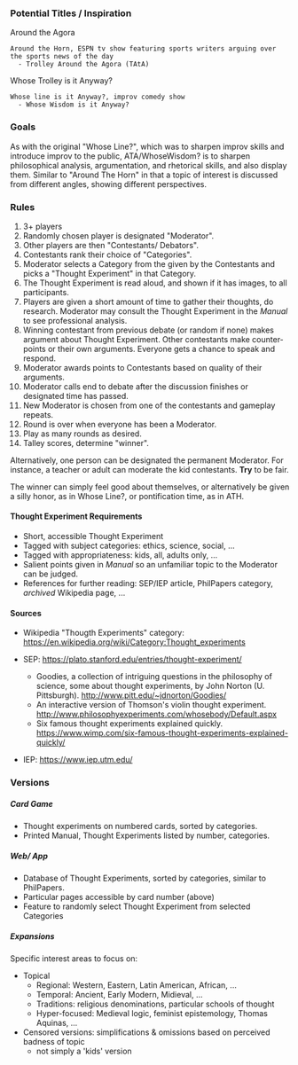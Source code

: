 ### Potential Titles / Inspiration

Around the Agora 

    Around the Horn, ESPN tv show featuring sports writers arguing over the sports news of the day 
      - Trolley Around the Agora (TAtA)

Whose Trolley is it Anyway? 

    Whose line is it Anyway?, improv comedy show
      - Whose Wisdom is it Anyway?

### Goals

As with the original "Whose Line?", which was to sharpen improv skills and introduce improv to the public, ATA/WhoseWisdom? is to sharpen philosophical analysis, argumentation, and rhetorical skills, and also display them. Similar to "Around The Horn" in that a topic of interest is discussed from different angles, showing different perspectives.

### Rules

1. 3+ players
2. Randomly chosen player is designated "Moderator".
3. Other players are then "Contestants/ Debators".
4. Contestants rank their choice of "Categories".
5. Moderator selects a Category from the given by the Contestants and picks a "Thought Experiment" in that Category.
6. The Thought Experiment is read aloud, and shown if it has images, to all participants.
7. Players are given a short amount of time to gather their thoughts, do research. Moderator may consult the Thought Experiment in the *Manual* to see professional analysis.
8. Winning contestant from previous debate (or random if none) makes argument about Thought Experiment. Other contestants make counter-points or their own arguments. Everyone gets a chance to speak and respond.
9. Moderator awards points to Contestants based on quality of their arguments.
10. Moderator calls end to debate after the discussion finishes or designated time has passed.
11. New Moderator is chosen from one of the contestants and gameplay repeats.
12. Round is over when everyone has been a Moderator.
13. Play as many rounds as desired.
14. Talley scores, determine "winner".

Alternatively, one person can be designated the permanent Moderator. For instance, a teacher or adult can moderate the kid contestants. __Try__ to be fair.

The winner can simply feel good about themselves, or alternatively be given a silly honor, as in Whose Line?, or pontification time, as in ATH.

#### Thought Experiment Requirements

- Short, accessible Thought Experiment
- Tagged with subject categories: ethics, science, social, ...
- Tagged with appropriateness: kids, all, adults only, ...
- Salient points given in *Manual* so an unfamiliar topic to the Moderator can be judged.
- References for further reading: SEP/IEP article, PhilPapers category, *archived* Wikipedia page, ...

#### Sources

- Wikipedia "Thougth Experiments" category: https://en.wikipedia.org/wiki/Category:Thought_experiments
- SEP: https://plato.stanford.edu/entries/thought-experiment/
  - Goodies, a collection of intriguing questions in the philosophy of science, some about thought experiments, by John Norton (U. Pittsburgh). http://www.pitt.edu/~jdnorton/Goodies/
  - An interactive version of Thomson's violin thought experiment. http://www.philosophyexperiments.com/whosebody/Default.aspx
  - Six famous thought experiments explained quickly. https://www.wimp.com/six-famous-thought-experiments-explained-quickly/

- IEP: https://www.iep.utm.edu/


### Versions

##### Card Game

- Thought experiments on numbered cards, sorted by categories.
- Printed Manual, Thought Experiments listed by number, categories.

##### Web/ App

- Database of Thought Experiments, sorted by categories, similar to PhilPapers.
- Particular pages accessible by card number (above)
- Feature to randomly select Thought Experiment from selected Categories

##### Expansions

Specific interest areas to focus on:

- Topical
  - Regional: Western, Eastern, Latin American, African, ...
  - Temporal: Ancient, Early Modern, Midieval, ...
  - Traditions: religious denominations, particular schools of thought
  - Hyper-focused: Medieval logic, feminist epistemology, Thomas Aquinas, ...
- Censored versions: simplifications & omissions based on perceived badness of topic
  - not simply a 'kids' version
